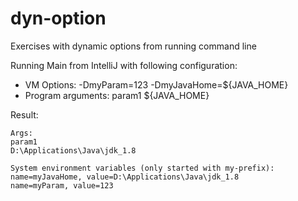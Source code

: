 # dyn-option
Exercises with dynamic options from running command line

Running Main from IntelliJ with following configuration:
  - VM Options: -DmyParam=123 -DmyJavaHome=${JAVA_HOME}
  - Program arguments: param1 ${JAVA_HOME}
  
 Result:
 ```
 Args:
 param1
 D:\Applications\Java\jdk_1.8
 
 System environment variables (only started with my-prefix):
 name=myJavaHome, value=D:\Applications\Java\jdk_1.8
 name=myParam, value=123
``` 
